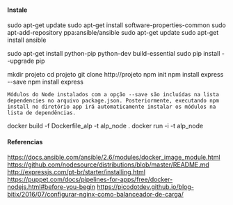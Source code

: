 #### Instale
sudo apt-get update
sudo apt-get install software-properties-common
sudo apt-add-repository ppa:ansible/ansible
sudo apt-get update
sudo apt-get install ansible

sudo apt-get install python-pip python-dev build-essential
sudo pip install --upgrade pip

mkdir projeto
cd projeto
git clone http://projeto
npm init
npm install express --save
npm install express

```
Módulos do Node instalados com a opção --save são incluídas na lista dependencies no arquivo package.json. Posteriormente, executando npm install no diretório app irá automaticamente instalar os módulos na lista de dependências.
```

docker build -f Dockerfile_alp -t alp_node .
docker run -i -t alp_node

<!-- NGINX Balanceador
round-robin: las peticiones son distribuidas entre los servidores de forma cíclica. Cabe la posibilidad de que las peticiones más pesadas sean procesadas por el mismo servidor, distribuye las peticiones de forma ecuánime pero la carga no.

least-connected: la siguiente petición es atendida por el servidor con menos conexiones activas.

ip-hash: se selecciona el servidor que atenderá la petición en base a algún dato como la dirección IP, de esta forma todas las peticiones de un usuario son atendidas por el mismo servidor.
 -->
#### Referencias
https://docs.ansible.com/ansible/2.6/modules/docker_image_module.html
https://github.com/nodesource/distributions/blob/master/README.md
http://expressjs.com/pt-br/starter/installing.html
https://puppet.com/docs/pipelines-for-apps/free/docker-nodejs.html#before-you-begin
https://picodotdev.github.io/blog-bitix/2016/07/configurar-nginx-como-balanceador-de-carga/